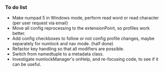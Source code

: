 ### To do list

* Make numpad 5 in Windows mode, perform read word or read character (per user request via email)
* Move all config reprocessing to the extensionPoint, so profiles work better.
* Add config checkboxes to follow or not config profile changes, maybe separately for numlock and nav mode. (half done)
* Refactor key handling so that all modifiers are possible.
* Switch from namedtuple to a metadata class.
* Investigate numlockManager's onHelp, and re-focusing code, to see if it can be useful.
